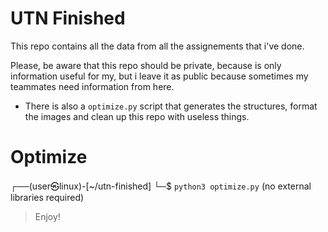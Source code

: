 # UTN Finished
This repo contains all the data from all the assignements that i've done.

Please, be aware that this repo should be private, because is only information useful for my, but i leave it as public because sometimes my teammates need information from here.

- There is also a `optimize.py` script that generates the structures, format the images and clean up this repo with useless things.



# Optimize
┌──(user㉿linux)-[~/utn-finished]
└─$ `python3 optimize.py` (no external libraries required)

> Enjoy!

